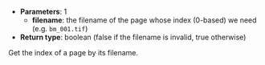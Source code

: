 * **Parameters**: 1
    * **filename**: the filename of the page whose index (0-based) we need
      (e.g. `bm_001.tif`)
* **Return type**: boolean (false if the filename is invalid, true otherwise)

Get the index of a page by its filename.
